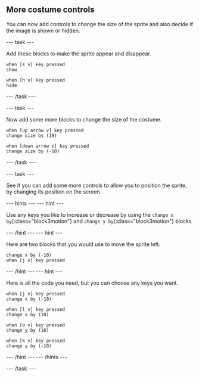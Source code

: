 ## More costume controls

You can now add controls to change the size of the sprite and also decide if the image is shown or hidden.

--- task ---

Add these blocks to make the sprite appear and disappear.

~~~blocks3
when [s v] key pressed
show

when [h v] key pressed
hide
~~~

--- /task ---

--- task ---

Now add some more blocks to change the size of the costume.

~~~blocks3
when [up arrow v] key pressed
change size by (10)

when [down arrow v] key pressed
change size by (-10)
~~~

--- /task ---

--- task ---

See if you can add some more controls to allow you to position the sprite, by changing its position on the screen.

--- hints --- --- hint ---

Use any keys you like to increase or decrease by using the `change x by`{:class="block3motion"} and `change y by`{:class="block3motion"} blocks

--- /hint --- --- hint ---

Here are two blocks that you would use to move the sprite left.

~~~blocks3
change x by (-10)
when [j v] key pressed
~~~

--- /hint --- --- hint ---

Here is all the code you need, but you can choose any keys you want.

~~~blocks3
when [j v] key pressed
change x by (-10)

when [l v] key pressed
change x by (10)

when [o v] key pressed
change y by (10)

when [k v] key pressed
change y by (-10)
~~~

--- /hint --- --- /hints ---



--- /task ---


